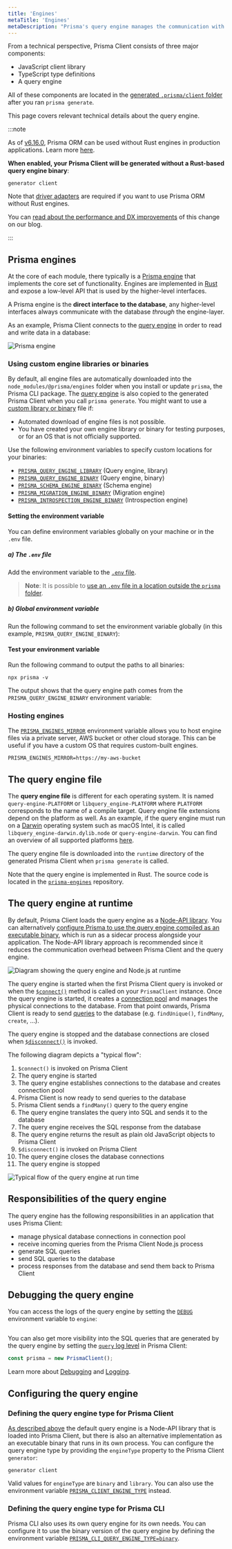 ```yaml
---
title: 'Engines'
metaTitle: 'Engines'
metaDescription: "Prisma's query engine manages the communication with the database when using Prisma Client. Learn how it works on this page."
---
```


From a technical perspective, Prisma Client consists of three major components:

- JavaScript client library
- TypeScript type definitions
- A query engine

All of these components are located in the [generated `.prisma/client` folder](/orm/prisma-client/setup-and-configuration/generating-prisma-client#the-prismaclient-npm-package) after you ran `prisma generate`.

This page covers relevant technical details about the query engine.

:::note

As of [v6.16.0](https://pris.ly/release/6.16.0), Prisma ORM can be used without Rust engines in production applications. Learn more [here](/orm/prisma-client/setup-and-configuration/no-rust-engine).

**When enabled, your Prisma Client will be generated without a Rust-based query engine binary**:

```prisma
generator client
```

Note that [driver adapters](/orm/overview/databases/database-drivers#driver-adapters) are required if you want to use Prisma ORM without Rust engines.

You can [read about the performance and DX improvements](https://www.prisma.io/blog/prisma-orm-without-rust-latest-performance-benchmarks) of this change on our blog.

:::

## Prisma engines

At the core of each module, there typically is a [Prisma engine](https://github.com/prisma/prisma-engines) that implements the core set of functionality. Engines are implemented in [Rust](https://www.rust-lang.org/) and expose a low-level API that is used by the higher-level interfaces.

A Prisma engine is the **direct interface to the database**, any higher-level interfaces always communicate with the database _through_ the engine-layer.

As an example, Prisma Client connects to the [query engine](/orm/more/under-the-hood/engines) in order to read and write data in a database:

![Prisma engine](./typical-flow-query-engine-at-runtime.png)

### Using custom engine libraries or binaries

By default, all engine files are automatically downloaded into the `node_modules/@prisma/engines` folder when you install or update `prisma`, the Prisma CLI package. The [query engine](/orm/more/under-the-hood/engines) is also copied to the generated Prisma Client when you call `prisma generate`.
You might want to use a [custom library or binary](https://github.com/prisma/prisma-engines) file if:

- Automated download of engine files is not possible.
- You have created your own engine library or binary for testing purposes, or for an OS that is not officially supported.

Use the following environment variables to specify custom locations for your binaries:

- [`PRISMA_QUERY_ENGINE_LIBRARY`](/orm/reference/environment-variables-reference#prisma_query_engine_library) (Query engine, library)
- [`PRISMA_QUERY_ENGINE_BINARY`](/orm/reference/environment-variables-reference#prisma_query_engine_binary) (Query engine, binary)
- [`PRISMA_SCHEMA_ENGINE_BINARY`](/orm/reference/environment-variables-reference#prisma_schema_engine_binary) (Schema engine)
- [`PRISMA_MIGRATION_ENGINE_BINARY`](/orm/reference/environment-variables-reference#prisma_migration_engine_binary) (Migration engine)
- [`PRISMA_INTROSPECTION_ENGINE_BINARY`](/orm/reference/environment-variables-reference#prisma_introspection_engine_binary) (Introspection engine)

#### Setting the environment variable

You can define environment variables globally on your machine or in the `.env` file.

##### a) The `.env` file

Add the environment variable to the [`.env` file](/orm/more/development-environment/environment-variables).

> **Note**: It is possible to [use an `.env` file in a location outside the `prisma` folder](/orm/more/development-environment/environment-variables).

##### b) Global environment variable

Run the following command to set the environment variable globally (in this example, `PRISMA_QUERY_ENGINE_BINARY`):

#### Test your environment variable

Run the following command to output the paths to all binaries:

```terminal
npx prisma -v
```

The output shows that the query engine path comes from the `PRISMA_QUERY_ENGINE_BINARY` environment variable:

### Hosting engines

The [`PRISMA_ENGINES_MIRROR`](/orm/reference/environment-variables-reference#prisma_engines_mirror) environment variable allows you to host engine files via a private server, AWS bucket or other cloud storage.
This can be useful if you have a custom OS that requires custom-built engines.

```terminal
PRISMA_ENGINES_MIRROR=https://my-aws-bucket
```

## The query engine file

The **query engine file** is different for each operating system. It is named `query-engine-PLATFORM` or `libquery_engine-PLATFORM` where `PLATFORM` corresponds to the name of a compile target. Query engine file extensions depend on the platform as well. As an example, if the query engine must run on a [Darwin](<https://en.wikipedia.org/wiki/Darwin_(operating_system)>) operating system such as macOS Intel, it is called `libquery_engine-darwin.dylib.node` or `query-engine-darwin`. You can find an overview of all supported platforms [here](/orm/reference/prisma-schema-reference#binarytargets-options).

The query engine file is downloaded into the `runtime` directory of the generated Prisma Client when `prisma generate` is called.

Note that the query engine is implemented in Rust. The source code is located in the [`prisma-engines`](https://github.com/prisma/prisma-engines/) repository.

## The query engine at runtime

By default, Prisma Client loads the query engine as a [Node-API library](https://nodejs.org/api/n-api.html). You can alternatively [configure Prisma to use the query engine compiled as an executable binary](#configuring-the-query-engine), which is run as a sidecar process alongside your application.
The Node-API library approach is recommended since it reduces the communication overhead between Prisma Client and the query engine.

![Diagram showing the query engine and Node.js at runtime](./query-engine-node-js-at-runtime.png)

The query engine is started when the first Prisma Client query is invoked or when the [`$connect()`](/orm/prisma-client/setup-and-configuration/databases-connections/connection-management) method is called on your `PrismaClient` instance. Once the query engine is started, it creates a [connection pool](/orm/prisma-client/setup-and-configuration/databases-connections/connection-pool) and manages the physical connections to the database. From that point onwards, Prisma Client is ready to send [queries](/orm/prisma-client/queries/crud) to the database (e.g. `findUnique()`, `findMany`, `create`, ...).

The query engine is stopped and the database connections are closed when [`$disconnect()`](/orm/prisma-client/setup-and-configuration/databases-connections/connection-management) is invoked.

The following diagram depicts a "typical flow":

1. `$connect()` is invoked on Prisma Client
1. The query engine is started
1. The query engine establishes connections to the database and creates connection pool
1. Prisma Client is now ready to send queries to the database
1. Prisma Client sends a `findMany()` query to the query engine
1. The query engine translates the query into SQL and sends it to the database
1. The query engine receives the SQL response from the database
1. The query engine returns the result as plain old JavaScript objects to Prisma Client
1. `$disconnect()` is invoked on Prisma Client
1. The query engine closes the database connections
1. The query engine is stopped

![Typical flow of the query engine at run time](./typical-flow-query-engine-at-runtime.png)

## Responsibilities of the query engine

The query engine has the following responsibilities in an application that uses Prisma Client:

- manage physical database connections in connection pool
- receive incoming queries from the Prisma Client Node.js process
- generate SQL queries
- send SQL queries to the database
- process responses from the database and send them back to Prisma Client

## Debugging the query engine

You can access the logs of the query engine by setting the [`DEBUG`](/orm/prisma-client/debugging-and-troubleshooting/debugging) environment variable to `engine`:

```terminal

```

You can also get more visibility into the SQL queries that are generated by the query engine by setting the [`query` log level](/orm/reference/prisma-client-reference#log-levels) in Prisma Client:

```ts showLineNumbers
const prisma = new PrismaClient();
```

Learn more about [Debugging](/orm/prisma-client/debugging-and-troubleshooting/debugging) and [Logging](/orm/prisma-client/observability-and-logging/logging).

## Configuring the query engine

### Defining the query engine type for Prisma Client

[As described above](#the-query-engine-at-runtime) the default query engine is a Node-API library that is loaded into Prisma Client, but there is also an alternative implementation as an executable binary that runs in its own process. You can configure the query engine type by providing the `engineType` property to the Prisma Client `generator`:

```prisma
generator client
```

Valid values for `engineType` are `binary` and `library`. You can also use the environment variable [`PRISMA_CLIENT_ENGINE_TYPE`](/orm/reference/environment-variables-reference#prisma_client_engine_type) instead.

### Defining the query engine type for Prisma CLI

Prisma CLI also uses its own query engine for its own needs. You can configure it to use the binary version of the query engine by defining the environment variable [`PRISMA_CLI_QUERY_ENGINE_TYPE=binary`](/orm/reference/environment-variables-reference#prisma_cli_query_engine_type).
